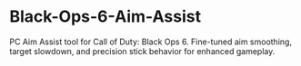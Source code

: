 # Black-Ops-6-Aim-Assist
PC Aim Assist tool for Call of Duty: Black Ops 6. Fine-tuned aim smoothing, target slowdown, and precision stick behavior for enhanced gameplay.

